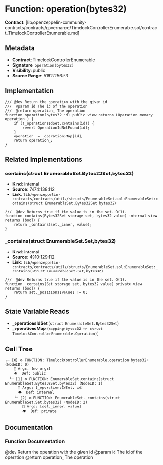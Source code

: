 # Function: operation(bytes32)

**Contract**: [lib/openzeppelin-community-contracts/contracts/governance/TimelockControllerEnumerable.sol/contract_TimelockControllerEnumerable.md]

## Metadata

- **Contract**: TimelockControllerEnumerable
- **Signature**: `operation(bytes32)`
- **Visibility**: public
- **Source Range**: 5192:256:53

## Implementation

```solidity
/// @dev Return the operation with the given id
///  @param id The id of the operation
///  @return operation_ The operation
function operation(bytes32 id) public view returns (Operation memory operation_) {
    if (!_operationsIdSet.contains(id)) {
        revert OperationIdNotFound(id);
    }
    operation_ = _operationsMap[id];
    return operation_;
}
```

## Related Implementations

### contains(struct EnumerableSet.Bytes32Set,bytes32)

- **Kind**: internal
- **Source**: 7474:138:112
- **Link**: `lib/openzeppelin-contracts/contracts/utils/structs/EnumerableSet.sol:EnumerableSet:contains(struct EnumerableSet.Bytes32Set,bytes32)`

```solidity
///  @dev Returns true if the value is in the set. O(1).
function contains(Bytes32Set storage set, bytes32 value) internal view returns (bool) {
    return _contains(set._inner, value);
}
```

### _contains(struct EnumerableSet.Set,bytes32)

- **Kind**: internal
- **Source**: 4910:129:112
- **Link**: `lib/openzeppelin-contracts/contracts/utils/structs/EnumerableSet.sol:EnumerableSet:_contains(struct EnumerableSet.Set,bytes32)`

```solidity
///  @dev Returns true if the value is in the set. O(1).
function _contains(Set storage set, bytes32 value) private view returns (bool) {
    return set._positions[value] != 0;
}
```

## State Variable Reads

- **_operationsIdSet** (`struct EnumerableSet.Bytes32Set`)
- **_operationsMap** (`mapping(bytes32 => struct TimelockControllerEnumerable.Operation)`)

## Call Tree

```
┌─ [0] ⚙️ FUNCTION: TimelockControllerEnumerable.operation(bytes32) (NodeID: 0)
    💬 Args: [no args]
    👁️  Def: public
  └─ [1] ⚙️ FUNCTION: EnumerableSet.contains(struct EnumerableSet.Bytes32Set,bytes32) (NodeID: 1)
      💬 Args: [_operationsIdSet, id]
      👁️  Def: internal
    └─ [2] ⚙️ FUNCTION: EnumerableSet._contains(struct EnumerableSet.Set,bytes32) (NodeID: 2)
        💬 Args: [set._inner, value]
        👁️  Def: private
```

## Documentation

### Function Documentation

@dev Return the operation with the given id
 @param id The id of the operation
 @return operation_ The operation
